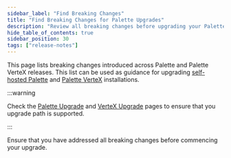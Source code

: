 ```yaml
---
sidebar_label: "Find Breaking Changes"
title: "Find Breaking Changes for Palette Upgrades"
description: "Review all breaking changes before upgrading your Palette version."
hide_table_of_contents: true
sidebar_position: 30
tags: ["release-notes"]
---
```


This page lists breaking changes introduced across Palette and Palette VerteX releases. This list can be used as
guidance for upgrading [self-hosted Palette](../enterprise-version/enterprise-version.md) and
[Palette VerteX](../vertex/vertex.md) installations.

:::warning

Check the [Palette Upgrade](../enterprise-version/upgrade/upgrade.md) and [VerteX Upgrade](../vertex/upgrade/upgrade.md)
pages to ensure that you upgrade path is supported.

:::

Ensure that you have addressed all breaking changes before commencing your upgrade.

<ReleaseNotesBreakingChanges />
